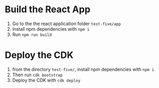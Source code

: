 # Build the React App

1. Go to the the react application folder `test-five/app`
2. Install npm dependencies with `npm i`
3. Run `npm run build`

# Deploy the CDK 
1. from the directory `test-five/`, install npm dependencies with `npm i`
2. Then run `cdk bootstrap`
2. Deploy the CDK with `cdk deploy`

